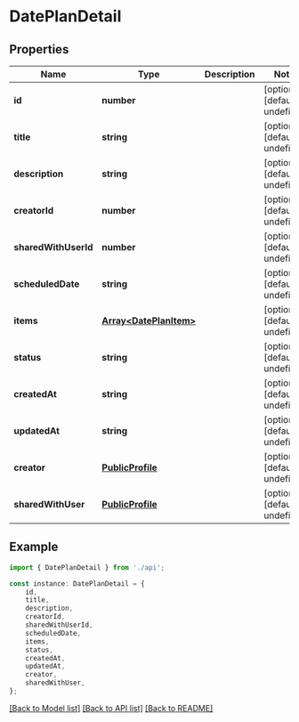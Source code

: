 # DatePlanDetail


## Properties

Name | Type | Description | Notes
------------ | ------------- | ------------- | -------------
**id** | **number** |  | [optional] [default to undefined]
**title** | **string** |  | [optional] [default to undefined]
**description** | **string** |  | [optional] [default to undefined]
**creatorId** | **number** |  | [optional] [default to undefined]
**sharedWithUserId** | **number** |  | [optional] [default to undefined]
**scheduledDate** | **string** |  | [optional] [default to undefined]
**items** | [**Array&lt;DatePlanItem&gt;**](DatePlanItem.md) |  | [optional] [default to undefined]
**status** | **string** |  | [optional] [default to undefined]
**createdAt** | **string** |  | [optional] [default to undefined]
**updatedAt** | **string** |  | [optional] [default to undefined]
**creator** | [**PublicProfile**](PublicProfile.md) |  | [optional] [default to undefined]
**sharedWithUser** | [**PublicProfile**](PublicProfile.md) |  | [optional] [default to undefined]

## Example

```typescript
import { DatePlanDetail } from './api';

const instance: DatePlanDetail = {
    id,
    title,
    description,
    creatorId,
    sharedWithUserId,
    scheduledDate,
    items,
    status,
    createdAt,
    updatedAt,
    creator,
    sharedWithUser,
};
```

[[Back to Model list]](../README.md#documentation-for-models) [[Back to API list]](../README.md#documentation-for-api-endpoints) [[Back to README]](../README.md)

